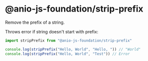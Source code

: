 # @anio-js-foundation/strip-prefix

Remove the prefix of a string.

Throws error if string doesn't start with prefix:

```js
import stripPrefix from "@anio-js-foundation/strip-prefix"

console.log(stripPrefix("Hello, World", "Hello, ")) // "World"
console.log(stripPrefix("Hello, World", "Test")) // Error
```
